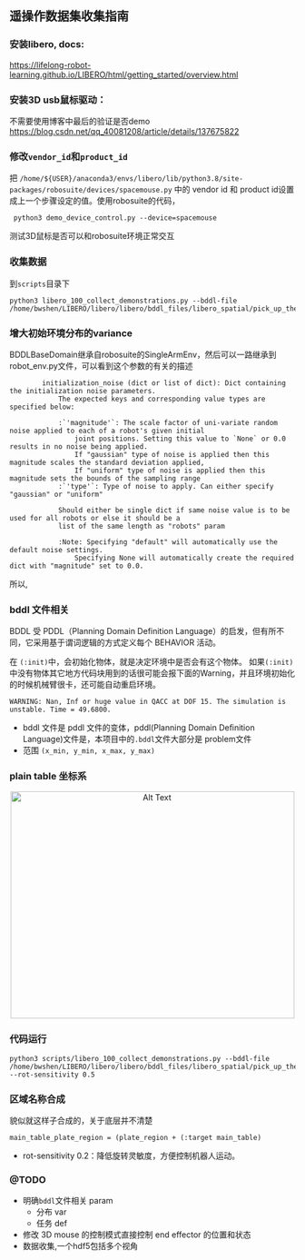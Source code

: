 ## 遥操作数据集收集指南
### 安装libero, docs:

https://lifelong-robot-learning.github.io/LIBERO/html/getting_started/overview.html

### 安装3D usb鼠标驱动：
不需要使用博客中最后的验证是否demo
https://blog.csdn.net/qq_40081208/article/details/137675822

### 修改```vendor_id```和```product_id```


把
```/home/${USER}/anaconda3/envs/libero/lib/python3.8/site-packages/robosuite/devices/spacemouse.py```
中的 vendor id 和 product id设置成上一个步骤设定的值。使用robosuite的代码，
```
 python3 demo_device_control.py --device=spacemouse
```

测试3D鼠标是否可以和robosuite环境正常交互


### 收集数据
到```scripts```目录下

```
python3 libero_100_collect_demonstrations.py --bddl-file /home/bwshen/LIBERO/libero/libero/bddl_files/libero_spatial/pick_up_the_black_bowl_between_the_plate_and_the_ramekin_and_place_it_on_the_plate.bddl
```


### 增大初始环境分布的variance
BDDLBaseDomain继承自robosuite的SingleArmEnv，然后可以一路继承到robot_env.py文件，可以看到这个参数的有关的描述
```
        initialization_noise (dict or list of dict): Dict containing the initialization noise parameters.
            The expected keys and corresponding value types are specified below:

            :`'magnitude'`: The scale factor of uni-variate random noise applied to each of a robot's given initial
                joint positions. Setting this value to `None` or 0.0 results in no noise being applied.
                If "gaussian" type of noise is applied then this magnitude scales the standard deviation applied,
                If "uniform" type of noise is applied then this magnitude sets the bounds of the sampling range
            :`'type'`: Type of noise to apply. Can either specify "gaussian" or "uniform"

            Should either be single dict if same noise value is to be used for all robots or else it should be a
            list of the same length as "robots" param

            :Note: Specifying "default" will automatically use the default noise settings.
                Specifying None will automatically create the required dict with "magnitude" set to 0.0.
```
所以,

### bddl 文件相关
BDDL 受 PDDL（Planning Domain Definition Language）的启发，但有所不同，它采用基于谓词逻辑的方式定义每个 BEHAVIOR 活动。

在 ```(:init)```中，会初始化物体，就是决定环境中是否会有这个物体。
如果```(:init)```中没有物体其它地方代码块用到的话很可能会报下面的Warning，并且环境初始化的时候机械臂很卡，还可能自动重启环境。
```
WARNING: Nan, Inf or huge value in QACC at DOF 15. The simulation is unstable. Time = 49.6800.

```

- bddl 文件是 pddl 文件的变体，pddl(Planning Domain Deﬁnition Language)文件是，本项目中的```.bddl```文件大部分是 problem文件
- 范围  ```(x_min, y_min, x_max, y_max)```

### plain table 坐标系

<div style="text-align: center;">
	<img src="./docs/desk_cor.png" alt="Alt Text" width="500" height="400" />
</div>

### 代码运行
```
python3 scripts/libero_100_collect_demonstrations.py --bddl-file /home/bwshen/LIBERO/libero/libero/bddl_files/libero_spatial/pick_up_the_black_bowl_between_the_plate_and_the_ramekin_and_place_it_on_the_plate.bddl --rot-sensitivity 0.5
```

### 区域名称合成
貌似就这样子合成的，关于底层并不清楚
```
main_table_plate_region = (plate_region + (:target main_table)
```


- rot-sensitivity 0.2：降低旋转灵敏度，方便控制机器人运动。

### @TODO
- 明确```bddl```文件相关 param
    - 分布 var
    - 任务 def
- 修改 3D mouse 的控制模式直接控制 end effector 的位置和状态
- 数据收集,一个hdf5包括多个视角
